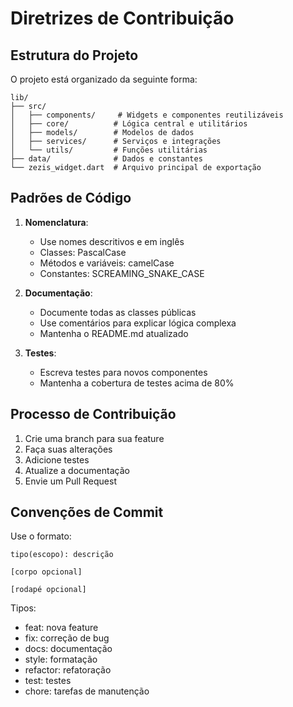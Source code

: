 # Diretrizes de Contribuição

## Estrutura do Projeto

O projeto está organizado da seguinte forma:

```
lib/
├── src/
│   ├── components/     # Widgets e componentes reutilizáveis
│   ├── core/          # Lógica central e utilitários
│   ├── models/        # Modelos de dados
│   ├── services/      # Serviços e integrações
│   └── utils/         # Funções utilitárias
├── data/              # Dados e constantes
└── zezis_widget.dart  # Arquivo principal de exportação
```

## Padrões de Código

1. **Nomenclatura**:
   - Use nomes descritivos e em inglês
   - Classes: PascalCase
   - Métodos e variáveis: camelCase
   - Constantes: SCREAMING_SNAKE_CASE

2. **Documentação**:
   - Documente todas as classes públicas
   - Use comentários para explicar lógica complexa
   - Mantenha o README.md atualizado

3. **Testes**:
   - Escreva testes para novos componentes
   - Mantenha a cobertura de testes acima de 80%

## Processo de Contribuição

1. Crie uma branch para sua feature
2. Faça suas alterações
3. Adicione testes
4. Atualize a documentação
5. Envie um Pull Request

## Convenções de Commit

Use o formato:
```
tipo(escopo): descrição

[corpo opcional]

[rodapé opcional]
```

Tipos:
- feat: nova feature
- fix: correção de bug
- docs: documentação
- style: formatação
- refactor: refatoração
- test: testes
- chore: tarefas de manutenção 
